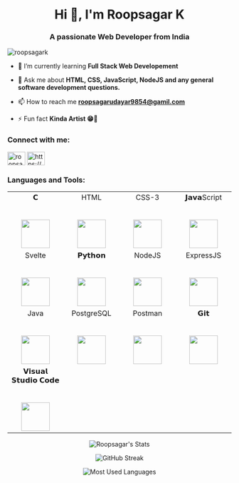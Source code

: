 <h1 align="center">Hi 👋, I'm Roopsagar K</h1>
<h3 align="center">A passionate Web Developer from India</h3>

<p align="left"> <img src="https://komarev.com/ghpvc/?username=roopsagark&label=Profile%20views&color=0e75b6&style=flat" alt="roopsagark" /> </p>

- 🌱 I’m currently learning **Full Stack Web Developement**

- 💬 Ask me about **HTML, CSS, JavaScript, NodeJS and any general software development questions.**

- 📫 How to reach me **roopsagarudayar9854@gamil.com**

- ⚡ Fun fact **Kinda Artist 😁🎨**

<h3 align="left">Connect with me:</h3>
<p align="left">
<a href="https://twitter.com/roopsagaru" target="blank"><img align="center" src="https://raw.githubusercontent.com/rahuldkjain/github-profile-readme-generator/master/src/images/icons/Social/twitter.svg" alt="roopsagaru" height="30" width="40" /></a>
<a href="https://www.linkedin.com/in/roopsagar-k-168b55217/" target="blank"><img align="center" src="https://raw.githubusercontent.com/rahuldkjain/github-profile-readme-generator/master/src/images/icons/Social/linked-in-alt.svg" alt="https://www.linkedin.com/in/roopsagar-k-168b55217/" height="30" width="40" /></a>
</p>

<h3 align="left">Languages and Tools:</h3>

<table>
  <tbody>
    <tr valign="top">
      <td width="25%" align="center">
        <span>𝗖</span><br><br><br>
        <img height="64px" src="https://cdn.svgporn.com/logos/c.svg">
      </td>
       <td width="25%" align="center">
        <span>HTML</span><br><br><br>
        <img height="64px" src="https://www.svgrepo.com/show/452228/html-5.svg">
      </td>
       <td width="25%" align="center">
        <span>CSS-3</span><br><br><br>
        <img height="64px" src="https://www.svgrepo.com/show/452185/css-3.svg">
      </td>
      <td width="25%" align="center">
        <span>𝗝𝗮𝘃𝗮Script</span><br><br><br>
        <img height="64px" src="https://www.svgrepo.com/show/353925/javascript.svg">
      </td>
    </tr>
    <tr>
      <td width="25%" align="center">
        <span>Svelte</span><br><br><br>
        <img height="64px" src="https://www.svgrepo.com/show/354416/svelte-icon.svg">
      </td>
      <td width="25%" align="center">
        <span>𝗣𝘆𝘁𝗵𝗼𝗻</span><br><br><br>
        <img height="64px" src="https://cdn.svgporn.com/logos/python.svg">
      </td>
      <td width="25%" align="center">
        <span>NodeJS</span><br><br><br>
        <img height="64px" src="https://www.svgrepo.com/show/376337/node-js.svg">
      </td>
      <td width="25%" align="center">
        <span>ExpressJS</span><br><br><br>
        <img height="64px" src="https://www.svgrepo.com/show/353724/express.svg">
      </td>
    </tr>
    <tr valign="top">
      <td width="25%" align="center">
        <span>Java</span><br><br><br>
        <img height="64px" src="https://www.svgrepo.com/show/452234/java.svg">
      </td>
      <td width="25%" align="center">
        <span>PostgreSQL</span><br><br><br>
        <img height="64px" src="https://www.svgrepo.com/show/354200/postgresql.svg">
      </td>
      <td width="25%" align="center">
        <span>Postman</span><br><br><br>
        <img height="64px" src="https://www.svgrepo.com/show/354202/postman-icon.svg">
      </td>
      <td width="25%" align="center">
        <span>𝗚𝗶𝘁</span><br><br><br>
        <img height="64px" src="https://cdn.svgporn.com/logos/git-icon.svg">
      </td>
    </tr>
    <tr>
      <td width="25%" align="center">
        <span>𝗩𝗶𝘀𝘂𝗮𝗹 𝗦𝘁𝘂𝗱𝗶𝗼 𝗖𝗼𝗱𝗲</span><br><br><br>
        <img height="64px" src="https://cdn.svgporn.com/logos/visual-studio-code.svg">
      </td>
    </tr>
  </tbody>
</table>

<div align="center">
  
  ![Roopsagar's Stats](https://github-readme-stats.vercel.app/api?username=roopsagark&show_icons=true&locale=en&theme=algolia&border_radius=20)

  ![GitHub Streak](https://streak-stats.demolab.com?user=roopsagark&count_private=true&theme=algolia&border_radius=20)

  ![Most Used Languages](https://github-readme-stats.vercel.app/api/top-langs/?username=roopsagark&layout=compact&show_icons=true&theme=algolia&border_radius=20)

  </div>

